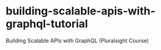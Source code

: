 # building-scalable-apis-with-graphql-tutorial
Building Scalable APIs with GraphQL (Pluralsight Course)
